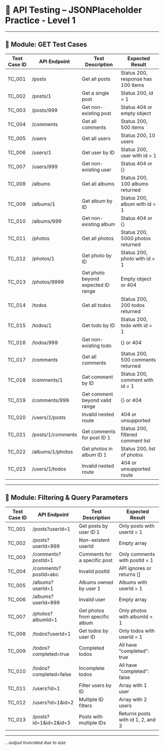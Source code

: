 # 📘 API Testing – JSONPlaceholder Practice - Level 1

---

## 📂 Module: GET Test Cases

| Test Case ID | API Endpoint         | Test Description                        | Expected Result                        |
|--------------|----------------------|-----------------------------------------|----------------------------------------|
| TC_001       | /posts               | Get all posts                           | Status 200, response has 100 items     |
| TC_002       | /posts/1             | Get a single post                       | Status 200, id = 1                     |
| TC_003       | /posts/999           | Get non-existing post                   | Status 404 or empty object             |
| TC_004       | /comments            | Get all comments                        | Status 200, 500 items                  |
| TC_005       | /users               | Get all users                           | Status 200, 10 users                   |
| TC_006       | /users/1            | Get user by ID                          | Status 200, user with id = 1          |
| TC_007       | /users/999          | Get non-existing user                   | Status 404 or {}                       |
| TC_008       | /albums              | Get all albums                          | Status 200, 100 albums returned        |
| TC_009       | /albums/1           | Get album by ID                         | Status 200, album with id = 1         |
| TC_010       | /albums/999         | Get non-existing album                  | Status 404 or {}                       |
| TC_011       | /photos              | Get all photos                          | Status 200, 5000 photos returned       |
| TC_012       | /photos/1           | Get photo by ID                         | Status 200, photo with id = 1         |
| TC_013       | /photos/9999        | Get photo beyond expected ID range      | Empty object or 404                    |
| TC_014       | /todos               | Get all todos                           | Status 200, 200 todos returned         |
| TC_015       | /todos/1            | Get todo by ID                          | Status 200, todo with id = 1          |
| TC_016       | /todos/999          | Get non-existing todo                   | {} or 404                              |
| TC_017       | /comments            | Get all comments                        | Status 200, 500 comments returned      |
| TC_018       | /comments/1         | Get comment by ID                       | Status 200, comment with id = 1       |
| TC_019       | /comments/999       | Get comment beyond valid range          | {} or 404                              |
| TC_020       | /users/1/posts       | Invalid nested route                    | 404 or unsupported                     |
| TC_021       | /posts/1/comments   | Get comments for post ID 1              | Status 200, filtered comment list      |
| TC_022       | /albums/1/photos    | Get photos in album ID 1                | Status 200, list of photos             |
| TC_023       | /users/1/todos      | Invalid nested route                    | 404 or unsupported route               |

---

## 📂 Module: Filtering & Query Parameters

| Test Case ID | API Endpoint                      | Test Description                     | Expected Result                        |
|--------------|-----------------------------------|--------------------------------------|----------------------------------------|
| TC_001       | /posts?userId=1                   | Get posts by user ID 1               | Only posts with userId = 1             |
| TC_002       | /posts?userId=999                 | Non-existent userId                  | Empty array                            |
| TC_003       | /comments?postId=1                | Comments for a specific post         | Only comments with postId = 1          |
| TC_004       | /comments?postId=abc              | Invalid postId                       | API ignores or returns []              |
| TC_005       | /albums?userId=1                  | Albums owned by user 1               | Albums with userId = 1                 |
| TC_006       | /albums?userId=999                | Invalid user                          | Empty array                            |
| TC_007       | /photos?albumId=1                 | Get photos from specific album       | Only photos with albumId = 1           |
| TC_008       | /todos?userId=1                   | Get todos by user ID                 | Only todos with userId = 1             |
| TC_009       | /todos?completed=true             | Completed todos                      | All have "completed": true             |
| TC_010       | /todos?completed=false            | Incomplete todos                     | All have "completed": false            |
| TC_011       | /users?id=1                       | Filter users by ID                   | Array with 1 user                      |
| TC_012       | /users?id=1&id=2                  | Multiple ID filters                  | Array with 2 users                     |
| TC_013       | /posts?id=1&id=2&id=3             | Posts with multiple IDs              | Returns posts with id 1, 2, and 3      |

---

*...output truncated due to size*
